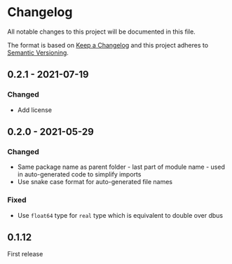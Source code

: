 # Changelog #
All notable changes to this project will be documented in this file.

The format is based on [Keep a Changelog](http://keepachangelog.com/)
and this project adheres to [Semantic Versioning](http://semver.org/).

## 0.2.1 - 2021-07-19

### Changed

* Add license

## 0.2.0 - 2021-05-29

### Changed

* Same package name as parent folder - last part of module name - used in auto-generated code to simplify imports
* Use snake case format for auto-generated file names 

### Fixed

* Use `float64` type for `real` type which is equivalent to double over dbus

## 0.1.12 

First release